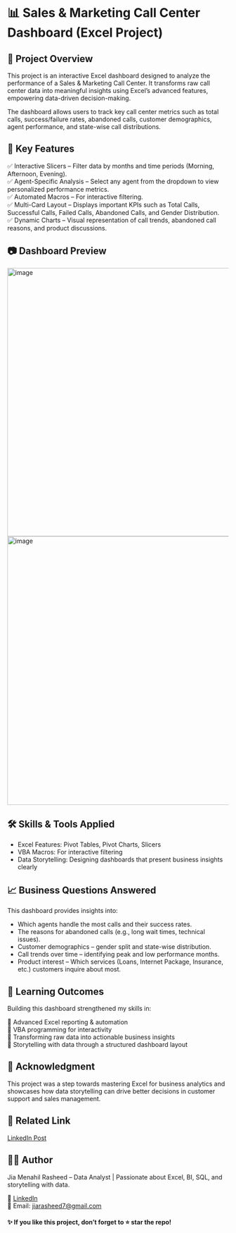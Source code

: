 # 📊 Sales & Marketing Call Center Dashboard (Excel Project)

## 📌 Project Overview

This project is an interactive Excel dashboard designed to analyze the performance of a Sales & Marketing Call Center. It transforms raw call center data into meaningful insights using Excel’s advanced features, empowering data-driven decision-making.

The dashboard allows users to track key call center metrics such as total calls, success/failure rates, abandoned calls, customer demographics, agent performance, and state-wise call distributions.

## 🎯 Key Features

✅ Interactive Slicers – Filter data by months and time periods (Morning, Afternoon, Evening). <br>
✅ Agent-Specific Analysis – Select any agent from the dropdown to view personalized performance metrics. <br>
✅ Automated Macros – For interactive filtering. <br>
✅ Multi-Card Layout – Displays important KPIs such as Total Calls, Successful Calls, Failed Calls, Abandoned Calls, and Gender Distribution. <br>
✅ Dynamic Charts – Visual representation of call trends, abandoned call reasons, and product discussions.

## 📷 Dashboard Preview

<img width="1341" height="609" alt="image" src="https://github.com/user-attachments/assets/de7d31e4-f23f-4a5b-9497-6d6921b64985" />

<img width="1337" height="610" alt="image" src="https://github.com/user-attachments/assets/707f99d4-e402-4226-8f56-c885bb97cde8" />

## 🛠️ Skills & Tools Applied

- Excel Features: Pivot Tables, Pivot Charts, Slicers
- VBA Macros: For interactive filtering
- Data Storytelling: Designing dashboards that present business insights clearly

## 📈 Business Questions Answered

This dashboard provides insights into:
- Which agents handle the most calls and their success rates.
- The reasons for abandoned calls (e.g., long wait times, technical issues).
- Customer demographics – gender split and state-wise distribution.
- Call trends over time – identifying peak and low performance months.
- Product interest – Which services (Loans, Internet Package, Insurance, etc.) customers inquire about most.

## 🚀 Learning Outcomes

Building this dashboard strengthened my skills in: <br>

📌 Advanced Excel reporting & automation <br>
📌 VBA programming for interactivity <br>
📌 Transforming raw data into actionable business insights <br>
📌 Storytelling with data through a structured dashboard layout <br>

## 🙌 Acknowledgment

This project was a step towards mastering Excel for business analytics and showcases how data storytelling can drive better decisions in customer support and sales management.

## 🔗 Related Link

[LinkedIn Post](https://www.linkedin.com/feed/update/urn:li:activity:7350823670644105216/)

## 👩‍💻 Author

Jia Menahil Rasheed – Data Analyst | Passionate about Excel, BI, SQL, and storytelling with data.

💼 [LinkedIn](https://www.linkedin.com/in/jia-rasheed-b030962ba/) <br>
📧 Email: jiarasheed7@gmail.com

#### ✨ If you like this project, don’t forget to ⭐ star the repo!
